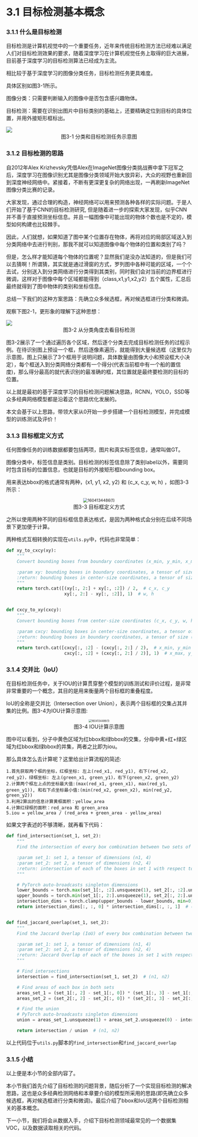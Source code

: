 # 3.1 目标检测基本概念

### 3.1.1 什么是目标检测

目标检测是计算机视觉中的一个重要任务，近年来传统目标检测方法已经难以满足人们对目标检测效果的要求，随着深度学习在计算机视觉任务上取得的巨大进展，目前基于深度学习的目标检测算法已经成为主流。

相比较于基于深度学习的图像分类任务，目标检测任务更具难度。

具体区别如图3-1所示。

图像分类：只需要判断输入的图像中是否包含感兴趣物体。

目标检测：需要在识别出图片中目标类别的基础上，还要精确定位到目标的具体位置，并用外接矩形框标出。

<img src="https://raw.githubusercontent.com/datawhalechina/dive-into-cv-pytorch/master/markdown_imgs/chapter03/3-1.png">
<center>图3-1 分类和目标检测任务示意图</center>

### 3.1.2 目标检测的思路

自2012年Alex Krizhevsky凭借Alex在ImageNet图像分类挑战赛中拿下冠军之后，深度学习在图像识别尤其是图像分类领域开始大放异彩，大众的视野也重新回到深度神经网络中。紧接着，不断有更深更复杂的网络出现，一再刷新ImageNet图像分类比赛的记录。

大家发现，通过合理的构造，神经网络可以用来预测各种各样的实际问题。于是人们开始了基于CNN的目标检测研究, 但是随着进一步的探索大家发现，似乎CNN并不善于直接预测坐标信息。并且一幅图像中可能出现的物体个数也是不定的，模型如何构建也比较棘手。

因此，人们就想，如果知道了图中某个位置存在物体，再将对应的局部区域送入到分类网络中去进行判别，那我不就可以知道图像中每个物体的位置和类别了吗？

但是，怎么样才能知道每个物体的位置呢？显然我们是没办法知道的，但是我们可以去猜啊！所谓猜，其实就是通过滑窗的方式，罗列图中各种可能的区域，一个个去试，分别送入到分类网络进行分类得到其类别，同时我们会对当前的边界框进行微调，这样对于图像中每个区域都能得到（class,x1,y1,x2,y2）五个属性，汇总后最终就得到了图中物体的类别和坐标信息。

总结一下我们的这种方案思路：先确立众多候选框，再对候选框进行分类和微调。

观察下图2-1，更形象的理解下这种思想：

<img src="https://raw.githubusercontent.com/datawhalechina/dive-into-cv-pytorch/master/markdown_imgs/chapter03/3-2.png">
<center>图3-2  从分类角度去看目标检测</center>

图3-2展示了一个通过遍历各个区域，然后逐个分类去完成目标检测任务的过程示例。在待识别图上预设一个框，然后逐像素遍历，就能得到大量候选框（这里仅为示意图，图上只展示了3个框用于说明问题，具体数量由图像大小和预设框大小决定），每个框送入到分类网络分类都有一个得分(代表当前框中有一个船的置信度)，那么得分最高的就代表识别的最准确的框，其位置就是最终要检测的目标的位置。

以上就是最初的基于深度学习的目标检测问题解决思路，RCNN，YOLO，SSD等众多经典网络模型都是沿着这个思路优化发展的。

本文会基于以上思路，带领大家从0开始一步步搭建一个目标检测模型，并完成模型的训练测试及评价！


### 3.1.3 目标框定义方式

任何图像任务的训练数据都要包括两项，图片和真实标签信息，通常叫做GT。

图像分类中，标签信息是类别。目标检测的标签信息除了类别label以外，需要同时包含目标的位置信息，也就是目标的外接矩形框bounding box。

用来表达bbox的格式通常有两种，(x1, y1, x2, y2) 和 (c_x, c_y, w, h) ，如图3-3所示：

<div align=center>
<img src="https://raw.githubusercontent.com/datawhalechina/dive-into-cv-pytorch/master/markdown_imgs/chapter03/3-3.png" alt="1604134486(1)" style="zoom:75%;" />
</div>
<center>图3-3 目标框定义方式</center>

之所以使用两种不同的目标框信息表达格式，是因为两种格式会分别在后续不同场景下更加便于计算。

两种格式互相转换的实现在`utils.py`中，代码也非常简单：

``` python
def xy_to_cxcy(xy):
    """
    Convert bounding boxes from boundary coordinates (x_min, y_min, x_max, y_max) to center-size coordinates (c_x, c_y, w, h).

    :param xy: bounding boxes in boundary coordinates, a tensor of size (n_boxes, 4)
    :return: bounding boxes in center-size coordinates, a tensor of size (n_boxes, 4)
    """
    return torch.cat([(xy[:, 2:] + xy[:, :2]) / 2,  # c_x, c_y
                      xy[:, 2:] - xy[:, :2]], 1)  # w, h


def cxcy_to_xy(cxcy):
    """
    Convert bounding boxes from center-size coordinates (c_x, c_y, w, h) to boundary coordinates (x_min, y_min, x_max, y_max).

    :param cxcy: bounding boxes in center-size coordinates, a tensor of size (n_boxes, 4)
    :return: bounding boxes in boundary coordinates, a tensor of size (n_boxes, 4)
    """
    return torch.cat([cxcy[:, :2] - (cxcy[:, 2:] / 2),  # x_min, y_min
                      cxcy[:, :2] + (cxcy[:, 2:] / 2)], 1)  # x_max, y_max
```


### 3.1.4 交并比（IoU）

在目标检测任务中，关于IOU的计算贯穿整个模型的训练测试和评价过程，是非常非常重要的一个概念，其目的是用来衡量两个目标框的重叠程度。

IoU的全称是交并比（Intersection over Union），表示两个目标框的交集占其并集的比例。图3-4为IOU计算示意图:

<div align=center>
<img src="https://raw.githubusercontent.com/datawhalechina/dive-into-cv-pytorch/master/markdown_imgs/chapter03/3-4.png" alt="1604134486(1)" style="zoom:50%;" />
</div>
<center>图3-4 IOU计算示意图</center>

图中可以看到，分子中黄色区域为红bbox和绿bbox的交集，分母中黄+红+绿区域为红bbox和绿bbox的并集，两者之比即为iou。

那么具体怎么去计算呢？这里给出计算流程的简述:

```
1.首先获取两个框的坐标，红框坐标: 左上(red_x1, red_y1), 右下(red_x2, red_y2)，绿框坐标: 左上(green_x1, green_y1)，右下(green_x2, green_y2)
2.计算两个框左上点的坐标最大值:(max(red_x1, green_x1), max(red_y1, green_y1)), 和右下点坐标最小值:(min(red_x2, green_x2), min(red_y2, green_y2))
3.利用2算出的信息计算黄框面积：yellow_area
4.计算红绿框的面积：red_area 和 green_area
5.iou = yellow_area / (red_area + green_area - yellow_area)
```

如果文字表述的不够清晰，就再看下代码：

``` python
def find_intersection(set_1, set_2):
    """ 
    Find the intersection of every box combination between two sets of boxes that are in boundary coordinates.

    :param set_1: set 1, a tensor of dimensions (n1, 4)                                                                                                           
    :param set_2: set 2, a tensor of dimensions (n2, 4)
    :return: intersection of each of the boxes in set 1 with respect to each of the boxes in set 2, a tensor of dimensions (n1, n2)
    """

    # PyTorch auto-broadcasts singleton dimensions
    lower_bounds = torch.max(set_1[:, :2].unsqueeze(1), set_2[:, :2].unsqueeze(0))  # (n1, n2, 2)
    upper_bounds = torch.min(set_1[:, 2:].unsqueeze(1), set_2[:, 2:].unsqueeze(0))  # (n1, n2, 2)
    intersection_dims = torch.clamp(upper_bounds - lower_bounds, min=0)  # (n1, n2, 2)
    return intersection_dims[:, :, 0] * intersection_dims[:, :, 1]  # (n1, n2)


def find_jaccard_overlap(set_1, set_2):
    """ 
    Find the Jaccard Overlap (IoU) of every box combination between two sets of boxes that are in boundary coordinates.

    :param set_1: set 1, a tensor of dimensions (n1, 4)
    :param set_2: set 2, a tensor of dimensions (n2, 4)
    :return: Jaccard Overlap of each of the boxes in set 1 with respect to each of the boxes in set 2, a tensor of dimensions (n1, n2)
    """

    # Find intersections
    intersection = find_intersection(set_1, set_2)  # (n1, n2)

    # Find areas of each box in both sets
    areas_set_1 = (set_1[:, 2] - set_1[:, 0]) * (set_1[:, 3] - set_1[:, 1])  # (n1)
    areas_set_2 = (set_2[:, 2] - set_2[:, 0]) * (set_2[:, 3] - set_2[:, 1])  # (n2)

    # Find the union
    # PyTorch auto-broadcasts singleton dimensions
    union = areas_set_1.unsqueeze(1) + areas_set_2.unsqueeze(0) - intersection  # (n1, n2)

    return intersection / union  # (n1, n2)
```

以上代码位于`utils.py`脚本的`find_intersection`和`find_jaccard_overlap`


### 3.1.5 小结

以上便是本小节的全部内容了。

本小节我们首先介绍了目标检测的问题背景，随后分析了一个实现目标检测的解决思路，这也是众多经典检测网络和本章要介绍的模型所采用的思路(即先确立众多候选框，再对候选框进行分类和微调)。最后介绍了bbox和IoU这两个目标检测相关的基本概念。

下一小节，我们将会从数据入手，介绍下目标检测领域最常见的一个数据集VOC，以及数据读取相关的代码。
